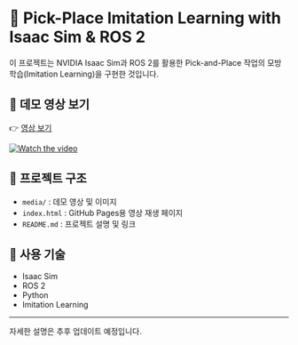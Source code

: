 # 🤖 Pick-Place Imitation Learning with Isaac Sim & ROS 2

이 프로젝트는 NVIDIA Isaac Sim과 ROS 2를 활용한 Pick-and-Place 작업의 모방 학습(Imitation Learning)을 구현한 것입니다.

## 🎥 데모 영상 보기

👉 [영상 보기](https://uiseoklee.github.io/Pick-Place_Imitation-Learning-Isaac-sim-ROS2/)

[![Watch the video](https://user-images.githubusercontent.com/your-thumbnail.png)](https://uiseoklee.github.io/Pick-Place_Imitation-Learning-Isaac-sim-ROS2/)

## 📁 프로젝트 구조

- `media/` : 데모 영상 및 이미지
- `index.html` : GitHub Pages용 영상 재생 페이지
- `README.md` : 프로젝트 설명 및 링크

## 🚀 사용 기술

- Isaac Sim
- ROS 2
- Python
- Imitation Learning

---

자세한 설명은 추후 업데이트 예정입니다.
